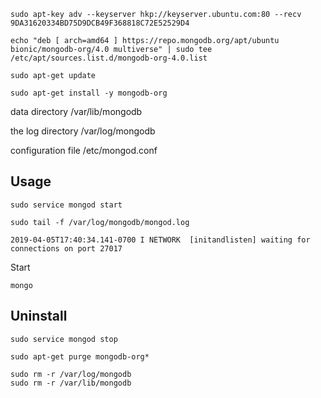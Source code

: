 ```
sudo apt-key adv --keyserver hkp://keyserver.ubuntu.com:80 --recv 9DA31620334BD75D9DCB49F368818C72E52529D4

echo "deb [ arch=amd64 ] https://repo.mongodb.org/apt/ubuntu bionic/mongodb-org/4.0 multiverse" | sudo tee /etc/apt/sources.list.d/mongodb-org-4.0.list

sudo apt-get update

sudo apt-get install -y mongodb-org
```

data directory /var/lib/mongodb

the log directory /var/log/mongodb

configuration file /etc/mongod.conf

## Usage

```
sudo service mongod start
```

```
sudo tail -f /var/log/mongodb/mongod.log

2019-04-05T17:40:34.141-0700 I NETWORK  [initandlisten] waiting for connections on port 27017
```

Start

```
mongo
```


## Uninstall

```
sudo service mongod stop

sudo apt-get purge mongodb-org*

sudo rm -r /var/log/mongodb
sudo rm -r /var/lib/mongodb

```